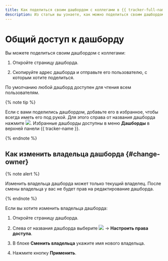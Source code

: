```yaml
---
title: Как поделиться своим дашбордом с коллегами в {{ tracker-full-name }}
description: Из статьи вы узнаете, как можно поделиться своим дашбордом с коллегами.
---
```


# Общий доступ к дашборду

Вы можете поделиться своим дашбордом с коллегами:

1. Откройте страницу дашборда.

1. Скопируйте адрес дашборда и отправьте его пользователю, с которым хотите поделиться.

По умолчанию любой дашборд доступен для чтения всем пользователям.

{% note tip %}

Если с вами поделились дашбордом, добавьте его в избранное, чтобы всегда иметь его под рукой. Для этого справа от названия дашборда нажмите ![](../../_assets/tracker/svg/favourites.svg). Избранные дашборды доступны в меню **Дашборды** в верхней панели {{ tracker-name }}.

{% endnote %}


## Как изменить владельца дашборда {#change-owner}

{% note alert %}

Изменить владельца дашборда может только текущий владелец. После смены владельца у вас не будет прав на редактирование дашборда.

{% endnote %}

Если вы хотите изменить владельца дашборда:

1. Откройте страницу дашборда.

1. Слева от названия дашборда выберите ![](../../_assets/tracker/icon-settings.png) → **Настроить права доступа**.

1. В блоке **Сменить владельца** укажите имя нового владельца. 

1. Нажмите кнопку **Применить**.